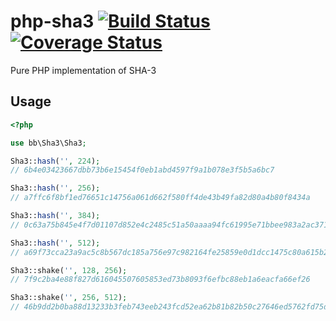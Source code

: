 # php-sha3   [![Build Status](https://img.shields.io/travis/0xbb/php-sha3/master.svg?style=flat-square)](https://travis-ci.org/0xbb/php-sha3) [![Coverage Status](https://coveralls.io/repos/0xbb/php-sha3/badge.svg?branch=master&service=github)](https://coveralls.io/github/0xbb/php-sha3?branch=master)
Pure PHP implementation of SHA-3 


## Usage

```php
<?php 

use bb\Sha3\Sha3;

Sha3::hash('', 224);
// 6b4e03423667dbb73b6e15454f0eb1abd4597f9a1b078e3f5b5a6bc7

Sha3::hash('', 256);
// a7ffc6f8bf1ed76651c14756a061d662f580ff4de43b49fa82d80a4b80f8434a

Sha3::hash('', 384);
// 0c63a75b845e4f7d01107d852e4c2485c51a50aaaa94fc61995e71bbee983a2ac3713831264adb47fb6bd1e058d5f004

Sha3::hash('', 512);
// a69f73cca23a9ac5c8b567dc185a756e97c982164fe25859e0d1dcc1475c80a615b2123af1f5f94c11e3e9402c3ac558f500199d95b6d3e301758586281dcd26

Sha3::shake('', 128, 256);
// 7f9c2ba4e88f827d616045507605853ed73b8093f6efbc88eb1a6eacfa66ef26

Sha3::shake('', 256, 512);
// 46b9dd2b0ba88d13233b3feb743eeb243fcd52ea62b81b82b50c27646ed5762fd75dc4ddd8c0f200cb05019d67b592f6fc821c49479ab48640292eacb3b7c4be
